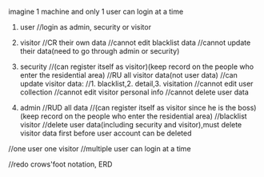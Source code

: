 imagine 1 machine and only 1 user can login at a time
1. user
//login as admin, security or visitor

2. visitor
//CR their own data
//cannot edit blacklist data
//cannot update their data(need to go through admin or security)
 
3. security
//(can register itself as visitor)(keep record on the people who enter the residential area)
//RU all visitor data(not user data)
//can update visitor data:
//1. blacklist,2. detail,3. visitation
//cannot edit user collection
//cannot edit visitor personal info
//cannot delete user data

4. admin
//RUD all data
//(can register itself as visitor since he is the boss)(keep record on the people who enter the residential area)
//blacklist visitor
//delete user data(including security and visitor),must delete visitor data first before user account can be deleted

//one user one visitor
//multiple user can login at a time


//redo crows'foot notation, ERD